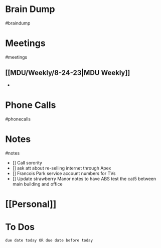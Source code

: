 # Brain Dump
#braindump 

# Meetings
#meetings 
## [[MDU/Weekly/8-24-23|MDU Weekly]]
- 

# Phone Calls
#phonecalls 
# Notes
#notes
- [] Call sorority
- [] ask att about re-selling internet through Apex 
- [] Francois Park service account numbers for TVs
- [] Update strawberry Manor notes to have ABS test the cat5 between main building and office 



# [[Personal]]

# To Dos
```tasks
due date today OR due date before today
```